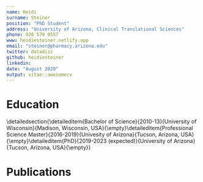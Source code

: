 ```yaml
---
name: Heidi
surname: Steiner
position: "PhD Student"
address: "University of Arizona, Clinical Translational Sciences"
phone: 920 579 0557 
www: heidiesteiner.netlify.app
email: "steiner@pharmacy.arizona.edu"
twitter: datadizz
github: heidiesteiner
linkedin: 
date: "August 2020"
output: vitae::awesomecv
---
```





# Education

\detailedsection{\detaileditem{Bachelor of Science}{2010-13}{University of Wisconsin}{Madison, Wisconsin, USA}{\empty}\detaileditem{Professional Science Master}{2016-2019}{Univesity of Arizona}{Tucson, Arizona, USA}{\empty}\detaileditem{PhD}{2019-2023 (expected)}{University of Arizona}{Tucson, Arizona, USA}{\empty}}

# Publications



